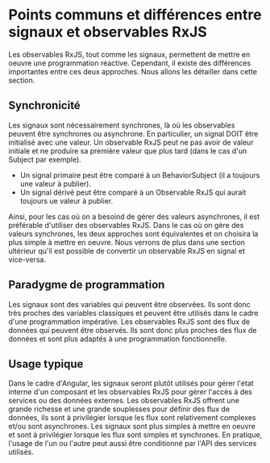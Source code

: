 # Points communs et différences entre signaux et observables RxJS

Les observables RxJS, tout comme les signaux, permettent de mettre en oeuvre une programmation réactive. Cependant, il existe des différences importantes entre ces deux approches. Nous allons les détailler dans cette section.

## Synchronicité

Les signaux sont nécessairement synchrones, là où les observables peuvent être synchrones ou asynchrone. En particulier, un signal DOIT être initialisé avec une valeur. Un observable RxJS peut ne pas avoir de valeur initiale et ne produire sa première valeur que plus tard (dans le cas d'un Subject par exemple).

* Un signal primaire peut être comparé à un BehaviorSubject (il a toujours une valeur à publier).
* Un signal dérivé peut être comparé à un Observable RxJS qui aurait toujours ue valeur à publier.

Ainsi, pour les cas où on a besoind de gérer des valeurs asynchrones, il est préférable d'utiliser des observables RxJS. Dans le cas où on gère des valeurs synchrones, les deux approches sont équivalentes et on choisira la plus simple à mettre en oeuvre. Nous verrons de plus dans une section ultérieur qu'il est possible de convertir un observable RxJS en signal et vice-versa.

## Paradygme de programmation

Les signaux sont des variables qui peuvent être observées. Ils sont donc très proches des variables classiques et peuvent être utilisés dans le cadre d'une programmation impérative. Les observables RxJS sont des flux de données qui peuvent être observés. Ils sont donc plus proches des flux de données et sont plus adaptés à une programmation fonctionnelle.

## Usage typique

Dans le cadre d'Angular, les signaux seront plutôt utilisés pour gérer l'état interne d'un composant et les observables RxJS pour gérer l'accès à des services ou des données externes. Les observables RxJS offrent une grande richesse et une grande souplesses pour définir des flux de données, ils sont à privilégier lorsque les flux sont relativement complexes et/ou sont asynchrones. Les signaux sont plus simples à mettre en oeuvre et sont à privilégier lorsque les flux sont simples et synchrones. En pratique, l'usage de l'un ou l'autre peut aussi être conditionné par l'API des services utilisés.
